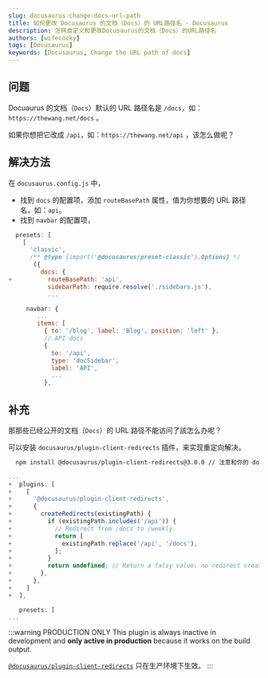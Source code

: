 ```yaml
---
slug: docusaurus-change-docs-url-path
title: 如何更改 Docusaurus 的文档（Docs）的 URL路径名 - Docusaurus
description: 怎样自定义和更改Docusaurus的文档（Docs）的URL路径名
authors: [wifecooky]
tags: [Docusaurus]
keywords: [Docusaurus, Change the URL path of docs]
---
```


## 问题

Docuaurus 的文档（`Docs`）默认的 URL 路径名是 `/docs`，如：`https://thewang.net/docs` 。

如果你想把它改成 `/api`，如：`https://thewang.net/api` ，该怎么做呢？

## 解决方法

在 `docusaurus.config.js` 中，

- 找到 `docs` 的配置项，添加 `routeBasePath` 属性，值为你想要的 URL 路径名，如：`api`。
- 找到 `navbar` 的配置项，

```js {7} title="docusaurus.config.js" showLineNumbers
  presets: [
    [
      'classic',
      /** @type {import('@docusaurus/preset-classic').Options} */
       ({
         docs: {
+          routeBasePath: 'api',
           sidebarPath: require.resolve('./sidebars.js'),
           ...
```

```js {7} title="docusaurus.config.js" showLineNumbers
     navbar: {
        ...
        items: [
          { to: '/blog', label: 'Blog', position: 'left' },
          // API docs
          {
            to: '/api',
            type: 'docSidebar',
            label: 'API',
            ...
          },
```

## 补充

那那些已经公开的文档（`Docs`）的 URL 路径不能访问了該怎么办呢？

可以安装 `docusaurus/plugin-client-redirects` 插件，来实现重定向解决。

```bash
  npm install @docusaurus/plugin-client-redirects@3.0.0 // 注意和你的 docusaurus 版本对应
```

```js {2-17} title="docusaurus.config.js" showLineNumbers
...
+  plugins: [
+    [
+      '@docusaurus/plugin-client-redirects',
+      {
+        createRedirects(existingPath) {
+          if (existingPath.includes('/api')) {
+            // Redirect from /docs to /weekly
+            return [
+              existingPath.replace('/api', '/docs'),
+            ];
+          }
+          return undefined; // Return a falsy value: no redirect created
+        },
+      },
+    ]
+  ],

   presets: [
...
```

:::warning PRODUCTION ONLY
This plugin is always inactive in development and **only active in production** because it works on the build output.

[`@docusaurus/plugin-client-redirects`](https://docusaurus.io/docs/api/plugins/@docusaurus/plugin-client-redirects) 只在生产环境下生效。
:::
